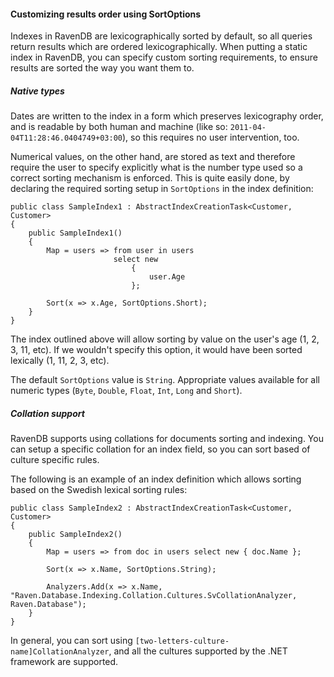 ﻿
#### Customizing results order using SortOptions

Indexes in RavenDB are lexicographically sorted by default, so all queries return results which are ordered lexicographically. When putting a static index in RavenDB, you can specify custom sorting requirements, to ensure results are sorted the way you want them to.

##### Native types

Dates are written to the index in a form which preserves lexicography order, and is readable by both human and machine (like so: `2011-04-04T11:28:46.0404749+03:00`), so this requires no user intervention, too.

Numerical values, on the other hand, are stored as text and therefore require the user to specify explicitly what is the number type used so a correct sorting mechanism is enforced. This is quite easily done, by declaring the required sorting setup in `SortOptions` in the index definition:

	public class SampleIndex1 : AbstractIndexCreationTask<Customer, Customer>
	{
	    public SampleIndex1()
	    {
	        Map = users => from user in users
	                       select new
	                           {
	                               user.Age
	                           };
	 
	        Sort(x => x.Age, SortOptions.Short);
	    }
	}

The index outlined above will allow sorting by value on the user's age (1, 2, 3, 11, etc). If we wouldn't specify this option, it would have been sorted lexically (1, 11, 2, 3, etc).

The default `SortOptions` value is `String`. Appropriate values available for all numeric types (`Byte`, `Double`, `Float`, `Int`, `Long` and `Short`).

##### Collation support

RavenDB supports using collations for documents sorting and indexing. You can setup a specific collation for an index field, so you can sort based of culture specific rules.

The following is an example of an index definition which allows sorting based on the Swedish lexical sorting rules:

	public class SampleIndex2 : AbstractIndexCreationTask<Customer, Customer>
	{
	    public SampleIndex2()
	    {
	        Map = users => from doc in users select new { doc.Name };
	 
	        Sort(x => x.Name, SortOptions.String);
	 
	        Analyzers.Add(x => x.Name, "Raven.Database.Indexing.Collation.Cultures.SvCollationAnalyzer, Raven.Database");
	    }
	}

In general, you can sort using `[two-letters-culture-name]CollationAnalyzer`, and all the cultures supported by the .NET framework are supported.